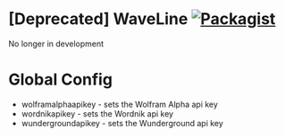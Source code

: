 [Deprecated] WaveLine [![Packagist](https://img.shields.io/badge/license-MIT-blue.svg)](https://github.com/TechCavern/WaveLine/blob/master/LICENSE.md)
============================
No longer in development

Global Config
=================
- wolframalphaapikey - sets the Wolfram Alpha api key
- wordnikapikey - sets the Wordnik api key
- wundergroundapikey - sets the Wunderground api key
